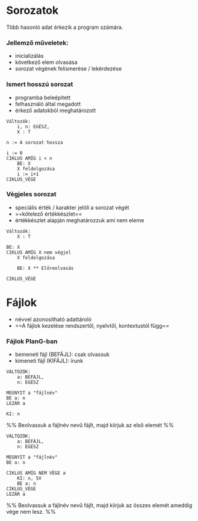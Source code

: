 # Sorozatok
Több hasonló adat érkezik a program számára.
### Jellemző műveletek:
- inicializálás
- következő elem olvasása
- sorozat végének felismerése / lekérdezése

### Ismert hosszú sorozat
- programba beleépített
- felhasználó által megadott
- érkező adatokból meghatározott

```
Változók:
	i, n: EGÉSZ,
	X : T

n := A sorozat hossza

i := 0
CIKLUS AMÍG i < n
	BE: X
	X feldolgozása
	i := i+1
CIKLUS_VÉGE
```

### Végjeles sorozat
- speciális érték / karakter jelöli a sorozat végét
- ==kötelező értékkészlet==
- értékkészlet alapján meghatározzuk ami nem eleme

```
Változók:
	X : T

BE: X
CIKLUS AMÍG X nem végjel
	X feldolgozása

	BE: X ** Előreolvasás

CIKLUS_VÉGE
```

# Fájlok
- névvel azonosítható adattároló
- ==A fájlok kezelése rendszertől, nyelvtől, kontextustól függ==

### Fájlok PlanG-ban
- bemeneti fájl (BEFÁJL): csak olvassuk
- kimeneti fájl (KIFÁJL): írunk

```
VÁLTOZÓK:
	a: BEFÁJL,
	n: EGÉSZ

MEGNYIT a "fájlnév"
BE a: n
LEZÁR a

KI: n
```
%%  Beolvassuk a fájlnév nevű fájlt, majd kiírjuk az első elemét %%

```
VÁLTOZÓK:
	a: BEFÁJL,
	n: EGÉSZ

MEGNYIT a "fájlnév"
BE a: n

CIKLUS AMÍG NEM VÉGE a
	KI: n, SV
	BE a: n
CIKLUS_VÉGE
LEZÁR a
```
%% Beolvassuk a fájlnév nevű fájlt, majd kiírjuk az összes elemét ameddig vége nem lesz. %%
